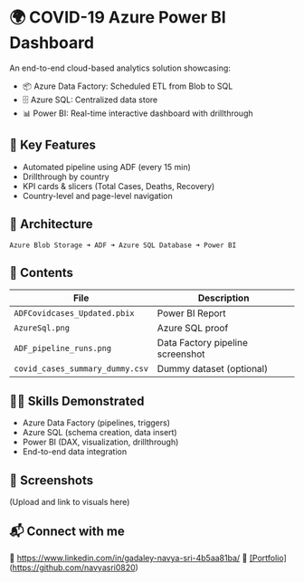 # 🌍 COVID-19 Azure Power BI Dashboard

An end-to-end cloud-based analytics solution showcasing:

- 📦 Azure Data Factory: Scheduled ETL from Blob to SQL  
- 🗄 Azure SQL: Centralized data store  
- 📊 Power BI: Real-time interactive dashboard with drillthrough

## 🚀 Key Features

- Automated pipeline using ADF (every 15 min)
- Drillthrough by country
- KPI cards & slicers (Total Cases, Deaths, Recovery)
- Country-level and page-level navigation

## 🔧 Architecture

`Azure Blob Storage ➜ ADF ➜ Azure SQL Database ➜ Power BI`

## 📁 Contents

| File | Description |
|------|-------------|
| `ADFCovidcases_Updated.pbix` | Power BI Report |
| `AzureSql.png` | Azure SQL proof |
| `ADF_pipeline_runs.png` | Data Factory pipeline screenshot |
| `covid_cases_summary_dummy.csv` | Dummy dataset (optional) |

## 👩‍💻 Skills Demonstrated

- Azure Data Factory (pipelines, triggers)
- Azure SQL (schema creation, data insert)
- Power BI (DAX, visualization, drillthrough)
- End-to-end data integration

## 📸 Screenshots

(Upload and link to visuals here)

## 📬 Connect with me

🔗 https://www.linkedin.com/in/gadaley-navya-sri-4b5aa81ba/ 
💼 [[Portfolio]](https://github.com/navyasri0820/covid19-azure-powerbi-dashboard.git)(https://github.com/navyasri0820)

